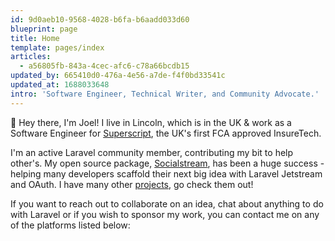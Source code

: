 ```yaml
---
id: 9d0aeb10-9568-4028-b6fa-b6aadd033d60
blueprint: page
title: Home
template: pages/index
articles:
  - a56805fb-843a-4cec-afc6-c78a66bcdb15
updated_by: 665410d0-476a-4e56-a7de-f4f0bd33541c
updated_at: 1688033648
intro: 'Software Engineer, Technical Writer, and Community Advocate.'
---
```

👋 Hey there, I'm Joel! I live in Lincoln, which is in the UK & work as a Software Engineer for [Superscript](https://gosuperscript.com/), the UK's first FCA approved InsureTech.

I'm an active Laravel community member, contributing my bit to help other's. My open source package, [Socialstream](htts://github.com/joelbutcher/socialstream), has been a huge success - helping many developers scaffold their next big idea with Laravel Jetstream and OAuth. I have many other [projects](https://joelbutcher.com/projects), go check them out!

If you want to reach out to collaborate on an idea, chat about anything to do with Laravel or if you wish to sponsor my work, you can contact me on any of the platforms listed below:
